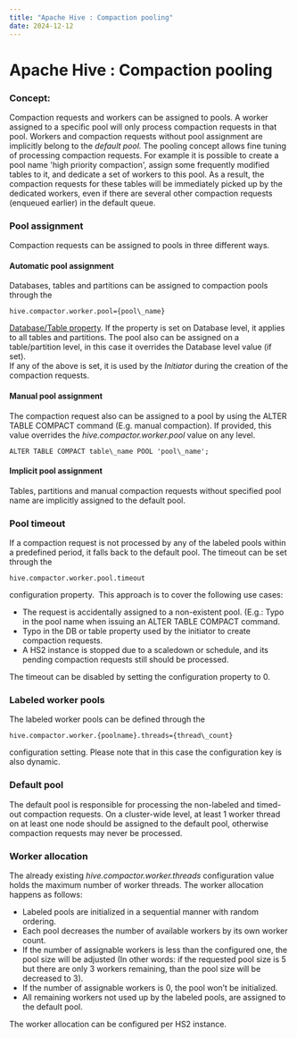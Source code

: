 ```yaml
---
title: "Apache Hive : Compaction pooling"
date: 2024-12-12
---
```


# Apache Hive : Compaction pooling

### Concept:

Compaction requests and workers can be assigned to pools. A worker assigned to a specific pool will only process compaction requests in that pool. Workers and compaction requests without pool assignment are implicitly belong to the *default pool.* The pooling concept allows fine tuning of processing compaction requests. For example it is possible to create a pool name 'high priority compaction', assign some frequently modified tables to it, and dedicate a set of workers to this pool. As a result, the compaction requests for these tables will be immediately picked up by the dedicated workers, even if there are several other compaction requests (enqueued earlier) in the default queue.

### Pool assignment

Compaction requests can be assigned to pools in three different ways.

#### Automatic pool assignment

Databases, tables and partitions can be assigned to compaction pools through the

```
hive.compactor.worker.pool={pool\_name}
```

[Database/Table property](https://cwiki.apache.org/confluence/display/Hive/Hive+Transactions#HiveTransactions-TableProperties). If the property is set on Database level, it applies to all tables and partitions. The pool also can be assigned on a table/partition level, in this case it overrides the Database level value (if set).   
If any of the above is set, it is used by the *Initiator* during the creation of the compaction requests.

#### Manual pool assignment

The compaction request also can be assigned to a pool by using the ALTER TABLE COMPACT command (E.g. manual compaction). If provided, this value overrides the *hive.compactor.worker.pool* value on any level.

```
ALTER TABLE COMPACT table\_name POOL 'pool\_name';
```

#### Implicit pool assignment

Tables, partitions and manual compaction requests without specified pool name are implicitly assigned to the default pool.

### Pool timeout

If a compaction request is not processed by any of the labeled pools within a predefined period, it falls back to the default pool. The timeout can be set through the 

```
hive.compactor.worker.pool.timeout
```

configuration property.  This approach is to cover the following use cases:

* The request is accidentally assigned to a non-existent pool. (E.g.: Typo in the pool name when issuing an ALTER TABLE COMPACT command.
* Typo in the DB or table property used by the initiator to create compaction requests.
* A HS2 instance is stopped due to a scaledown or schedule, and its pending compaction requests still should be processed.

The timeout can be disabled by setting the configuration property to 0.

### Labeled worker pools

The labeled worker pools can be defined through the 

```
hive.compactor.worker.{poolname}.threads={thread\_count} 
```

configuration setting. Please note that in this case the configuration key is also dynamic.

### Default pool

The default pool is responsible for processing the non-labeled and timed-out compaction requests. On a cluster-wide level, at least 1 worker thread on at least one node should be assigned to the default pool, otherwise compaction requests may never be processed.

### Worker allocation

The already existing *hive.compactor.worker.threads* configuration value holds the maximum number of worker threads. The worker allocation happens as follows:

* Labeled pools are initialized in a sequential manner with random ordering.
* Each pool decreases the number of available workers by its own worker count.
* If the number of assignable workers is less than the configured one, the pool size will be adjusted (In other words: if the requested pool size is 5 but there are only 3 workers remaining, than the pool size will be decreased to 3).
* If the number of assignable workers is 0, the pool won’t be initialized.
* All remaining workers not used up by the labeled pools, are assigned to the default pool.

The worker allocation can be configured per HS2 instance.

 

 

